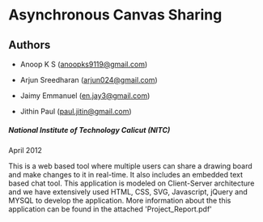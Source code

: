 Asynchronous Canvas Sharing
===========================

## Authors
* Anoop K S (anoopks9119@gmail.com)

* Arjun Sreedharan (arjun024@gmail.com)

* Jaimy Emmanuel (en.jay3@gmail.com)

* Jithin Paul (paul.jitin@gmail.com)



##### National Institute of Technology Calicut (NITC)
April 2012

This is a  web based tool where multiple users can share a drawing board and make changes to it in real-time. It also includes an embedded text based chat tool. This application is  modeled on Client-Server architecture and we have extensively used HTML, CSS, SVG, Javascript, jQuery and MYSQL to develop the application. More information about the this application can be found in the attached 'Project_Report.pdf'
